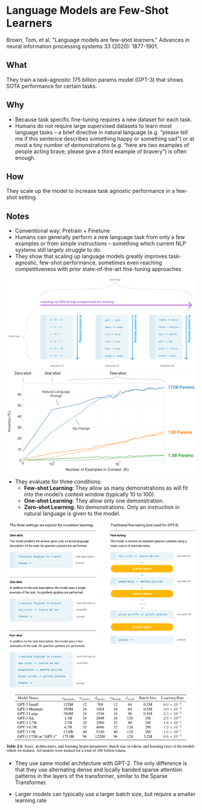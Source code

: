 # Language Models are Few-Shot Learners

Brown, Tom, et al. "Language models are few-shot learners." Advances in neural information processing systems 33 (2020): 1877-1901.

## What

They train a task-agnostic 175 billion params model (GPT-3) that shows SOTA performance for certain tasks.

## Why

* Because task specific fine-tuning requires a new dataset for each task. 
* Humans do not require large supervised datasets to learn most language tasks – a brief directive in natural language (e.g. “please tell me if this sentence describes something happy or something sad”) or at most a tiny number of demonstrations (e.g. “here are two examples of people acting brave; please give a third example of bravery”) is often enough.

## How

They scale up the model to increase task agnostic performance in a few-shot setting.

## Notes

* Conventional way: Pretrain + Finetune
* Humans can generally perform a new language task from only a few examples or from simple instructions – something which current NLP systems still largely struggle to do.
* They show that scaling up language models greatly improves task-agnostic, few-shot performance, sometimes even reaching competitiveness with prior state-of-the-art fine-tuning approaches

![Unsupervised](./figures/unsupervised.png)
![Few-shot](./figures/few_shot.png)

* They evaluate for three conditions:
  * **Few-shot Learning**: They allow as many demonstrations as will fit into the model’s context window (typically 10 to 100). 
  * **One-shot Learning**: They allow only one demonstration.
  * **Zero-shot Learning**: No demonstrations. Only an instruction in natural language is given to the model.

![Summary](./figures/summary.png)

![Setting](./figures/setting.png)

* They use same model architecture with GPT-2. The only difference is that they use alternating dense and locally banded sparse
attention patterns in the layers of the transformer, similar to the Sparse Transformer.

* Larger models can typically use a larger batch size, but require a smaller learning rate